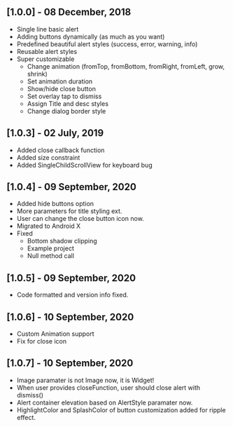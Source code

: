 ## [1.0.0] - 08 December, 2018
* Single line basic alert
* Adding buttons dynamically (as much as you want)
* Predefined beautiful alert styles (success, error, warning, info)
* Reusable alert styles
* Super customizable
	* Change animation (fromTop, fromBottom, fromRight, fromLeft, grow, shrink)
	* Set animation duration
	* Show/hide close button
	* Set overlay tap to dismiss
	* Assign Title and desc styles
	* Change dialog border style
	
	
## [1.0.3] - 02 July, 2019
* Added close callback function
* Added size constraint
* Added SingleChildScrollView for keyboard bug


## [1.0.4] - 09 September, 2020
* Added hide buttons option
* More parameters for title styling ext.
* User can change the close button icon now.
* Migrated to Android X
* Fixed
    * Bottom shadow clipping
    * Example project
    * Null method call
   
     
## [1.0.5] - 09 September, 2020
* Code formatted and version info fixed.


## [1.0.6] - 10 September, 2020
* Custom Animation support
* Fix for close icon

## [1.0.7] - 10 September, 2020
* Image paramater is not Image now, it is Widget!
* When user provides closeFunction, user should close alert with dismiss()
* Alert container elevation based on AlertStyle paramater now.
* HighlightColor and SplashColor of button customization added for ripple effect.